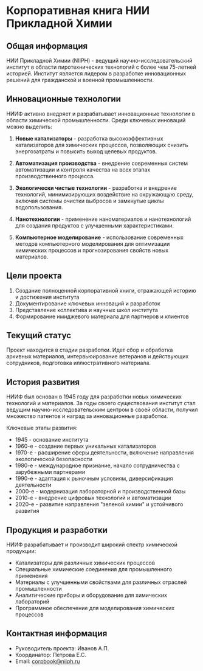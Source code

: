 # Корпоративная книга НИИ Прикладной Химии

## Общая информация
НИИ Прикладной Химии (NIIPH) - ведущий научно-исследовательский институт в области пиротехнических технологий с более чем 75-летней историей. Институт является лидером в разработке инновационных решений для гражданской и военной промышленности.

## Инновационные технологии
НИИФ активно внедряет и разрабатывает инновационные технологии в области химической промышленности. Среди ключевых инноваций можно выделить:

1. **Новые катализаторы** - разработка высокоэффективных катализаторов для химических процессов, позволяющих снизить энергозатраты и повысить выход целевых продуктов.

2. **Автоматизация производства** - внедрение современных систем автоматизации и контроля качества на всех этапах производственного процесса.

3. **Экологически чистые технологии** - разработка и внедрение технологий, минимизирующих воздействие на окружающую среду, включая системы очистки выбросов и замкнутые циклы водопользования.

4. **Нанотехнологии** - применение наноматериалов и нанотехнологий для создания продуктов с улучшенными характеристиками.

5. **Компьютерное моделирование** - использование современных методов компьютерного моделирования для оптимизации химических процессов и прогнозирования свойств новых материалов.

## Цели проекта
1. Создание полноценной корпоративной книги, отражающей историю и достижения института
2. Документирование ключевых инноваций и разработок
3. Представление коллектива и научных школ института
4. Формирование имиджевого материала для партнеров и клиентов

## Текущий статус
Проект находится в стадии разработки. Идет сбор и обработка архивных материалов, интервьюирование ветеранов и действующих сотрудников, подготовка иллюстративного материала.

## История развития
НИИФ был основан в 1945 году для разработки новых химических технологий и материалов. За годы своего существования институт стал ведущим научно-исследовательским центром в своей области, получил множество патентов и наград за инновационные разработки.

Ключевые этапы развития:
- 1945 - основание института
- 1960-е - создание первых уникальных катализаторов
- 1970-е - расширение сферы деятельности, включение направления экологической безопасности
- 1980-е - международное признание, начало сотрудничества с зарубежными партнерами
- 1990-е - адаптация к рыночным условиям, диверсификация деятельности
- 2000-е - модернизация лабораторной и производственной базы
- 2010-е - внедрение цифровых технологий и автоматизации
- 2020-е - развитие направления "зеленой химии" и устойчивого развития

## Продукция и разработки
НИИФ разрабатывает и производит широкий спектр химической продукции:
- Катализаторы для различных химических процессов
- Специальные химические соединения для промышленного применения
- Материалы с улучшенными свойствами для различных отраслей промышленности
- Аналитические приборы и оборудование для химических лабораторий
- Программное обеспечение для моделирования химических процессов

## Контактная информация
- Руководитель проекта: Иванов А.П.
- Координатор: Петрова Е.С.
- Email: corpbook@niiph.ru
